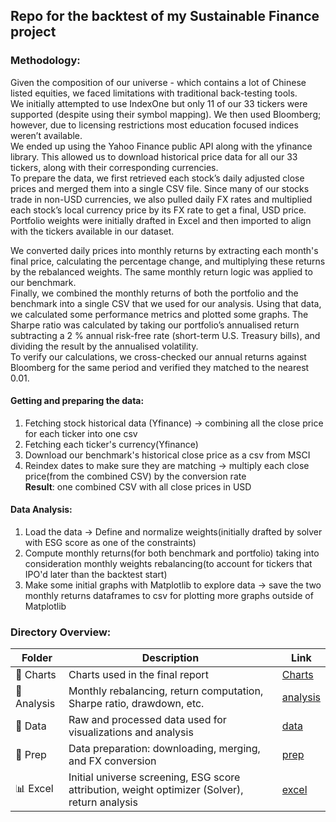 ## Repo for the backtest of my Sustainable Finance project

### Methodology: 
Given the composition of our universe - which contains a lot of Chinese listed equities, we faced
limitations with traditional back-testing tools.   
We initially attempted to use IndexOne but only 11 of our 33 tickers were supported (despite using their symbol mapping). We then used Bloomberg; however, due to licensing restrictions most education focused indices weren’t available.  
We ended up using the Yahoo Finance public API along with the yfinance library. This allowed us to
download historical price data for all our 33 tickers, along with their corresponding currencies.  
To prepare the data, we first retrieved each stock’s daily adjusted close prices and merged them into a
single CSV file. Since many of our stocks trade in non-USD currencies, we also pulled daily FX rates and
multiplied each stock’s local currency price by its FX rate to get a final, USD price.   
Portfolio weights were initially drafted in Excel and then imported to align with the tickers available in our dataset.  

We converted daily prices into monthly returns by extracting each month's final price, calculating
the percentage change, and multiplying these returns by the rebalanced weights. The same monthly return
logic was applied to our benchmark.  
Finally, we combined the monthly returns of both the portfolio and the benchmark into a single CSV that we used for our analysis. Using that data, we calculated some performance metrics and plotted some graphs. The Sharpe ratio was calculated by taking our portfolio’s annualised return subtracting a 2 % annual risk-free rate (short-term U.S. Treasury bills), and dividing the result by the annualised volatility.  
To verify our calculations, we cross-checked our annual returns against Bloomberg for the same period and verified they matched to the nearest 0.01.  


#### Getting and preparing the data:
1. Fetching stock historical data (Yfinance) -> combining all the close price for each ticker into one csv  
2. Fetching each ticker's currency(Yfinance)
3. Download our benchmark's historical close price as a csv from MSCI
4. Reindex dates to make sure they are matching -> multiply each close price(from the combined CSV) by the conversion rate  
**Result**: one combined CSV with all close prices in USD

#### Data Analysis: 
1. Load the data -> Define and normalize weights(initially drafted by solver with ESG score as one of the constraints)
2. Compute monthly returns(for both benchmark and portfolio) taking into consideration monthly weights rebalancing(to account for tickers that IPO'd later than the backtest start)
3. Make some initial graphs with Matplotlib to explore data
-> save the two monthly returns dataframes to csv for plotting more graphs outside of Matplotlib

### Directory Overview:

| Folder         | Description                                                                  | Link                 |
|----------------|------------------------------------------------------------------------------|----------------------|
| 📁 Charts       | Charts used in the final report                                              | [Charts](./charts)     |
| 📁 Analysis     | Monthly rebalancing, return computation, Sharpe ratio, drawdown, etc.        | [analysis](./analysis)   |
| 📁 Data         | Raw and processed data used for visualizations and analysis                  | [data](./data)       |
| 📁 Prep         | Data preparation: downloading, merging, and FX conversion                    | [prep](./prep)       |
| 📊 Excel   | Initial universe screening, ESG score attribution, weight optimizer (Solver), return analysis    | [excel](./Sustainable%20Finance%20Universe%20Research.xlsx) |

